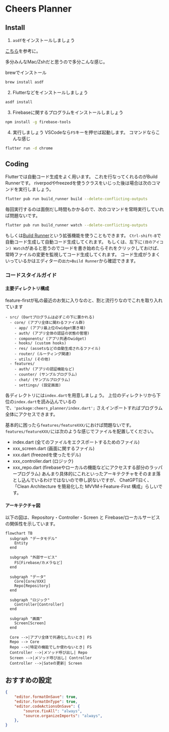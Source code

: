 # Cheers Planner

## Install
1. `asdf`をインストールしましょう

[こちら](https://asdf-vm.com/ja-jp/guide/getting-started.html)を参考に。

多分みんなMac/Zshだと思うので多分こんな感じ。

brewでインストール
```sh
brew install asdf
```

2. Flutterなどをインストールしましょう
```sh
asdf install
```

3. Firebaseに関するプログラムをインストールしましょう
```sh
npm install -g firebase-tools
```

4. 実行しましょう
VSCodeなら`F5`キーを押せば起動します。
コマンドならこんな感じ
```sh
flutter run -d chrome
```

## Coding
Flutterでは自動コード生成をよく用います。
これを行なってくれるのがBuild Runnerです。
riverpodやfreezedを使うクラスをいじった後は場合は次のコマンドを実行しましょう。
```sh
flutter pub run build_runner build --delete-conflicting-outputs
```
毎回実行するのは面倒だし時間もかかるので、次のコマンドを常時実行していれば問題ないです。
```sh
flutter pub run build_runner watch --delete-conflicting-outputs
```
もしくは[Build Runner](https://marketplace.visualstudio.com/items?itemName=GaetSchwartz.build-runner)という拡張機能を使うこともできます。
`Ctrl-shift-B`で自動コード生成して自動コード生成してくれます。
もしくは、左下に`(目のアイコン) Watch`があると思うのでコードを書き始めたらそれをクリックしておけば、常時ファイルの変更を監視してコード生成してくれます。
コード生成がうまくいっているかはエディターの`出力>Build Runner`から確認できます。

### コードスタイルガイド
#### 主要ディレクトリ構成
feature-firstが私の最近のお気に入りなのと、割と流行りなのでこれを取り入れています
```
- src/ (Dartプログラムは必ずこの下に置かれる)
  - core/ (アプリ全体に関わるファイル群)
    - app/ (アプリ最上位のwidget置き場)
    - auth/ (アプリ全体の認証の状態の管理)
    - components/ (アプリ共通のwidget)
    - hooks/ (custom hooks)
    - res/ (assetsなどの自動生成されるファイル)
    - router/ (ルーティング関連)
    - utils/ (その他)
  - features/
    - auth/ (アプリの認証機能など)
    - counter/ (サンプルプログラム)
    - chat/ (サンプルプログラム)
    - settings/ (設定画面)
```
各ディレクトリには`index.dart`を用意しましょう。
上位のディレクトリから下位の`index.dart`を読み込んでいるので、`'package:cheers_planner/index.dart';`
さえインポートすればプログラム全体にアクセスできます。

基本的に困ったら`features/featureXXX/`におけば問題ないです。
`features/featureXXX/`には次のような感じでファイルを配置してください。
- index.dart (全てのファイルをエクスポートするためのファイル)
- xxx_screen.dart (画面に関するファイル)
- xxx.dart (freezedを使ったモデル)
- xxx_controller.dart (ロジック)
- xxx_repo.dart (firebaseやローカルの機能などにアクセスする部分のラッパープログラム)
あんまり具体的にこれといったアーキテクチャをそのまま落とし込んでいるわけではないので申し訳ないですが、
ChatGPT曰く、「Clean Architecture を簡易化した MVVM＋Feature-First 構成」らしいです。


#### アーキテクチャ図

以下の図は、Repository・Controller・Screen と Firebase/ローカルサービスの関係性を示しています。

```mermaid
flowchart TB
  subgraph "データモデル"
    Entity
  end

  subgraph "外部サービス"
    FS[Firebase/カメラなど]
  end

  subgraph "データ"
    Core[Core/XXX]
    Repo[Repository]
  end

  subgraph "ロジック"
    Controller[Controller]
  end

  subgraph "画面"
    Screen[Screen]
  end

  Core -->|アプリ全体で共通化したいとき| FS
  Repo --> Core
  Repo -->|特定の機能でしか使わないとき| FS
  Controller -->|メソッド呼び出し| Repo
  Screen -->|メソッド呼び出し| Controller
  Controller -->|Sateの更新| Screen
```

## おすすめの設定
```json
{
    "editor.formatOnSave": true,
    "editor.formatOnType": true,
    "editor.codeActionsOnSave": {
        "source.fixAll": "always",
        "source.organizeImports": "always",
    },
}